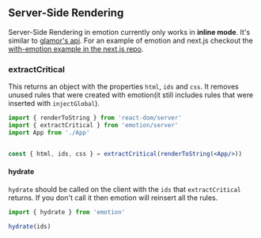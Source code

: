 ## Server-Side Rendering

Server-Side Rendering in emotion currently only works in **inline mode**. It's similar to [glamor's api](https://github.com/threepointone/glamor/blob/master/docs/server.md). For an example of emotion and next.js checkout the [with-emotion example in the next.js repo](https://github.com/zeit/next.js/tree/master/examples/with-emotion).

### extractCritical
This returns an object with the properties `html`, `ids` and `css`. It removes unused rules that were created with emotion(it still includes rules that were inserted with `injectGlobal`).

```jsx
import { renderToString } from 'react-dom/server'
import { extractCritical } from 'emotion/server'
import App from './App'


const { html, ids, css } = extractCritical(renderToString(<App/>))

```

#### hydrate
`hydrate` should be called on the client with the `ids` that `extractCritical` returns. If you don't call it then emotion will reinsert all the rules.

```jsx
import { hydrate } from 'emotion'

hydrate(ids)

```
